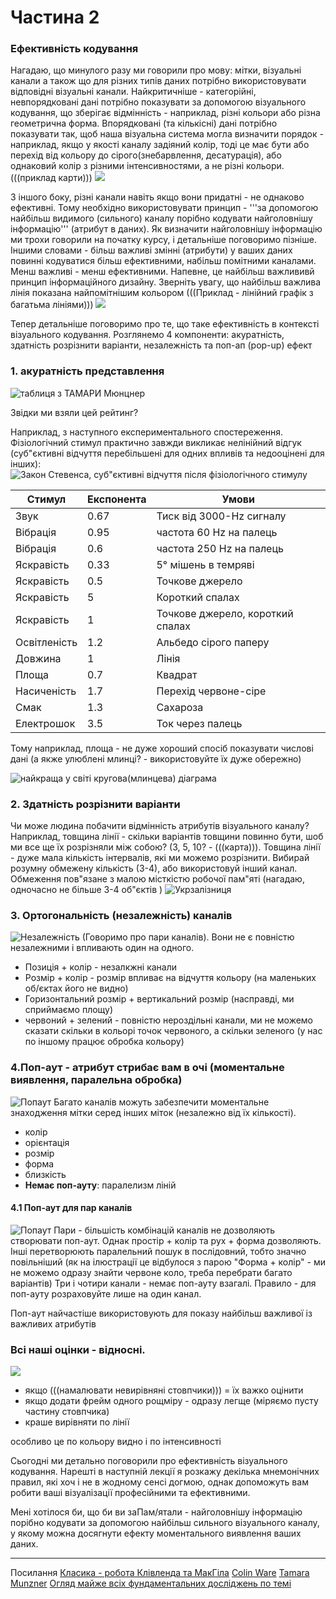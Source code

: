 # Частина 2
### Ефективність кодування

Нагадаю, що минулого разу ми говорили про мову: мітки, візуальні канали  а також що для різних типів даних потрібно використовувати відповідні візуальні канали. Найкритичніше - категорійні, невпорядковані дані потрібно показувати за допомогою візуального кодування, що зберігає відмінність - наприклад, різні кольори або різна геометрична форма. Впорядковані (та кількісні) дані потрібно показувати так, щоб наша візуальна система могла визначити порядок - наприклад, якщо у якості каналу задіяний колір, тоді це має бути або перехід від кольору до сірого(знебарвлення, десатурація), або однаковий колір з різними інтенсивностями, а не різні кольори.(((приклад карти))) ![](figures/week02/fig_01_16.png)   

З іншого боку, різні канали навіть якщо вони придатні - не однаково ефективні. Тому необхідно використовувати принцип - '''за допомогою найбільш видимого (сильного) каналу порібно кодувати найголовнішу інформацію''' (атрибут в даних). Як визначити найголовнішу інформацію ми трохи говорили на початку курсу, і детальніше поговоримо пізніше. Іншими словами - більш важливі змінні (атрибути) у ваших даних повинні кодуватися більш ефективними, набільш помітними каналами. Менш важливі - менш ефективними. Напевне, це найбільш важлививй принцип інформаційного дизайну. Зверніть увагу, що найбільш важлива лінія показана найпомітнішим кольором (((Приклад - лінійний графік з багатьма лініями))) ![](figures/week02/fig_02_01.png) 

Тепер детальніше поговоримо про те, що таке ефективність в контексті візуального кодування. Розглянемо 4 компоненти: акуратність, здатність розрізнити варіанти, незалежність та поп-ап (pop-up) ефект



### 1. акуратність представлення

![таблиця з ТАМАРИ Мюнцнер](figures/week02/fig_02_02.png) 

Звідки ми взяли цей рейтинг? 

Наприклад, з наступного експериментального спостереження. Фізіологічний стимул практично завжди викликає нелінійний відгук (суб"єктивні відчуття перебільшені для одних впливів та недооцінені для інших):
![Закон Стевенса, суб"єктивні відчуття після фізіологічного стимулу ](figures/week02/fig_02_03.png)  


Стимул|Експонента|Умови
---|---|---
Звук| 	0.67 | Тиск від 3000-Hz сигналу
Вібрація|0.95| частота 60 Hz на палець
Вібрація|0.6|частота 250 Hz на палець
Яскравість|0.33|5° мішень в темряві
Яскравість|0.5|Точкове джерело
Яскравість|5|Короткий спалах
Яскравість|1|Точкове джерело, короткий спалах
Освітленість|1.2|Альбедо сірого паперу 
Довжина| 1| Лінія
Площа|0.7|Квадрат
Насиченість|1.7|Перехід червоне-сіре
Смак|1.3|Сахароза
Електрошок|3.5|Ток через палець









Тому наприклад, площа - не дуже хороший спосіб показувати числові дані (а якже улюблені млинці? - використовуйте їх дуже обережно)

![найкраща у світі кругова(млинцева) діаграма](figures/week02/best_pie.png)  


### 2. Здатність розрізнити варіанти
Чи може людина побачити відмінність атрибутів візуального каналу? Наприклад, товщина лінії - скільки варіантів товщини повинно бути, шоб ми все ще їх розрізняли між собою? (3, 5, 10? - (((карта))). Товщина лінії - дуже мала кількість інтервалів, які ми можемо розрізнити. Вибирай розумну обмежену кількість (3-4), або використовуй інший канал. Обмеження пов"язане з малою місткістю робочої пам"яті (нагадаю, одночасно не більше 3-4 об"єктів )
![Укрзалізниця](figures/week02/fig_01_17.png)  

### 3. Ортогональність (незалежність) каналів


![Незалежність](figures/week02/fig_02_04.png)
(Говоримо про пари каналів). Вони не є повністю незалежними і впливають один на одного. 
* Позиція + колір - незалкжні канали
* Розмір + колір - розмір впливає на відчуття кольору (на маленьких об/єктах його не видно)
* Горизонтальний розмір + вертикальний розмір (насправді, ми сприймаємо площу)
* червоний + зелений - повністю нероздільні канали, ми не можемо сказати скільки в кольорі точок червоного, а скільки зеленого (у нас по іншому працює обробка кольору)

### 4.Поп-аут - атрибут стрибає вам в очі (моментальне виявлення, паралельна обробка)
![Попаут](figures/week02/fig_02_05.png)
Багато каналів можуть забезпечити моментальне знаходження мітки серед інших міток (незалежно від їх кількості).
* колір
* орієнтація
* розмір
* форма
* близкість
* __Немає поп-ауту__: паралелизм ліній


#### 4.1 Поп-аут для пар каналів
![Попаут](figures/week02/fig_02_06.png)
Пари - більшість комбінацій каналів не дозволяють створювати поп-аут. Однак простір + колір та рух + форма дозволяють. Інші перетворюють паралельний пошук в послідовний, тобто значно повільніший (як на ілюстрації це відбулося з парою "Форма + колір" - ми не можемо одразу знайти червоне коло, треба перебрати багато варіантів)
Три і чотири канали - немає поп-ауту взагалі. Правило - для поп-ауту розраховуйте лише на один канал.


Поп-аут найчастіше використовують для показу найбільш важливої із важливих атрибутів 

### Всі наші оцінки - відносні. 
![](figures/week02/fig_02_07.png)
- якщо (((намалювати невирівняні стовпчики))) = їх важко оцінити
- якщо додати фрейм одного рощміру - одразу легще (міряємо пусту частину стовпчика)
- краше вирівняти по лінії

особливо це по кольору видно і по інтенсивності

Сьогодні ми детально поговорили про ефективність візуального кодування. 
Нарешті в наступній лекції я розкажу декілька мнемонічних правил, які хоч і не в жодному сенсі догмою, однак допоможуть вам робити ваші візуалізації професійними та ефективними.

Мені хотілося би, що би ви заПам/ятали - найголовнішу інформацію порібно кодувати за допомогою найбільш сильного візуального каналу, у якому можна досягнути ефекту моментального виявлення ваших даних.    






***

Посилання
[Класика - робота Клівленда та МакГіла](https://www.cs.ubc.ca/~tmm/courses/cpsc533c-04-spr/readings/cleveland.pdf)
[Colin Ware](http://ccom.unh.edu/vislab/colin_ware.html)
[Tamara Munzner](https://www.cs.ubc.ca/~tmm/)
[Огляд майже всіх фундаментальних досліджень по темі](https://medium.com/@kennelliott/39-studies-about-human-perception-in-30-minutes-4728f9e31a73#.k1hq362io)
